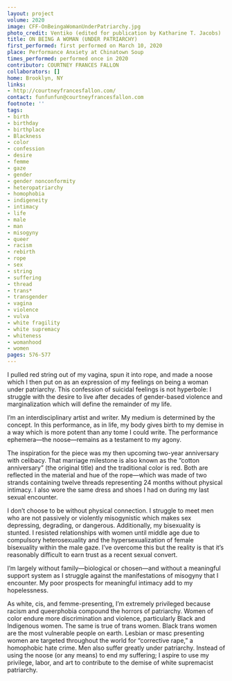 ```yaml
---
layout: project
volume: 2020
image: CFF-OnBeingaWomanUnderPatriarchy.jpg
photo_credit: Ventiko (edited for publication by Katharine T. Jacobs)
title: ON BEING A WOMAN (UNDER PATRIARCHY)
first_performed: first performed on March 10, 2020
place: Performance Anxiety at Chinatown Soup
times_performed: performed once in 2020
contributor: COURTNEY FRANCES FALLON
collaborators: []
home: Brooklyn, NY
links:
- http://courtneyfrancesfallon.com/
contact: funfunfun@courtneyfrancesfallon.com
footnote: ''
tags:
- birth
- birthday
- birthplace
- Blackness
- color
- confession
- desire
- femme
- gaze
- gender
- gender nonconformity
- heteropatriarchy
- homophobia
- indigeneity
- intimacy
- life
- male
- man
- misogyny
- queer
- racism
- rebirth
- rope
- sex
- string
- suffering
- thread
- trans*
- transgender
- vagina
- violence
- vulva
- white fragility
- white supremacy
- whiteness
- womanhood
- women
pages: 576-577
---
```


I pulled red string out of my vagina, spun it into rope, and made a noose which I then put on as an expression of my feelings on being a woman under patriarchy. This confession of suicidal feelings is not hyperbole: I struggle with the desire to live after decades of gender-based violence and marginalization which will define the remainder of my life.

I’m an interdisciplinary artist and writer. My medium is determined by the concept. In this performance, as in life, my body gives birth to my demise in a way which is more potent than any tome I could write. The performance ephemera—the noose—remains as a testament to my agony.

The inspiration for the piece was my then upcoming two-year anniversary with celibacy. That marriage milestone is also known as the “cotton anniversary” (the original title) and the traditional color is red. Both are reflected in the material and hue of the rope—which was made of two strands containing twelve threads representing 24 months without physical intimacy. I also wore the same dress and shoes I had on during my last sexual encounter.

I don’t choose to be without physical connection. I struggle to meet men who are not passively or violently misogynistic which makes sex depressing, degrading, or dangerous. Additionally, my bisexuality is stunted. I resisted relationships with women until middle age due to compulsory heterosexuality and the hypersexualization of female bisexuality within the male gaze. I’ve overcome this but the reality is that it’s reasonably difficult to earn trust as a recent sexual convert.

I’m largely without family—biological or chosen—and without a meaningful support system as I struggle against the manifestations of misogyny that I encounter. My poor prospects for meaningful intimacy add to my hopelessness.

As white, cis, and femme-presenting, I’m extremely privileged because racism and queerphobia compound the horrors of patriarchy. Women of color endure more discrimination and violence, particularly Black and Indigenous women. The same is true of trans women. Black trans women are the most vulnerable people on earth. Lesbian or masc presenting women are targeted throughout the world for “corrective rape,” a homophobic hate crime. Men also suffer greatly under patriarchy. Instead of using the noose (or any means) to end my suffering; I aspire to use my privilege, labor, and art to contribute to the demise of white supremacist patriarchy.